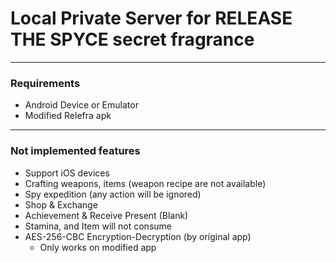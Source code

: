 # Local Private Server for RELEASE THE SPYCE secret fragrance

---

### Requirements

- Android Device or Emulator
- Modified Relefra apk

---

### Not implemented features

- Support iOS devices
- Crafting weapons, items (weapon recipe are not available)
- Spy expedition (any action will be ignored)
- Shop & Exchange
- Achievement & Receive Present (Blank)
- Stamina, and Item will not consume
- AES-256-CBC Encryption-Decryption (by original app)
  - Only works on modified app
